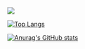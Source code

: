 <img src="https://img.shields.io/badge/Swift-F05138?style=flat-square&logo=swift&logoColor=white"/>

[![Top Langs](https://github-readme-stats.vercel.app/api/top-langs/?username=qudgus1984)](https://github.com/qudgus1984/github-readme-stats)

[![Anurag's GitHub stats](https://github-readme-stats.vercel.app/api?username=qudgus1984)](https://github.com/qudgus1984/github-readme-stats)
